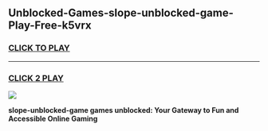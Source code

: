 
## Unblocked-Games-slope-unblocked-game-Play-Free-k5vrx
<h3>
<a href="https://premium76.site?title=slope-unblocked-game&ref=23A">CLICK TO PLAY</a></h3>
<hr>

<h3>
<a href="https://premium76.site?title=slope-unblocked-game&ref=23A">CLICK 2 PLAY</a>
  
</h3>

<a href="https://premium76.site?title=slope-unblocked-game&ref=23A"><img src="https://clearcache.store/games.png"></a>


**slope-unblocked-game games unblocked: Your Gateway to Fun and Accessible Online Gaming**

